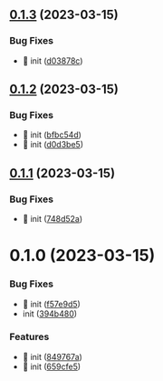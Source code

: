 

## [0.1.3](https://github.com/zhangyanliangll/lb-vant-form/compare/0.1.2...0.1.3) (2023-03-15)


### Bug Fixes

* 🐛 init ([d03878c](https://github.com/zhangyanliangll/lb-vant-form/commit/d03878cafb328016ec73a37f244887eb1af6a8d2))

## [0.1.2](https://github.com/zhangyanliangll/lb-vant-form/compare/0.1.1...0.1.2) (2023-03-15)


### Bug Fixes

* 🐛 init ([bfbc54d](https://github.com/zhangyanliangll/lb-vant-form/commit/bfbc54dc220de9a31f7a0110e2604102a532bdd6))
* 🐛 init ([d0d3be5](https://github.com/zhangyanliangll/lb-vant-form/commit/d0d3be5fbf8606e051d346e4b842e6f816f52e34))

## [0.1.1](https://github.com/zhangyanliangll/lb-vant-form/compare/0.1.0...0.1.1) (2023-03-15)


### Bug Fixes

* 🐛 init ([748d52a](https://github.com/zhangyanliangll/lb-vant-form/commit/748d52a158ab0755f1a43a9d6e2d6ac9c4a55a30))

# 0.1.0 (2023-03-15)


### Bug Fixes

* 🐛 init ([f57e9d5](https://github.com/zhangyanliangll/lb-vant-form/commit/f57e9d59e7db0b2e88668b33dd4e989333348b87))
* init ([394b480](https://github.com/zhangyanliangll/lb-vant-form/commit/394b480fba5cff63d8a5a1ac9f1e3b5674413537))


### Features

* 🎸 init ([849767a](https://github.com/zhangyanliangll/lb-vant-form/commit/849767a7302349a4b73972e793b1c6a1bd73ec9f))
* 🎸 init ([659cfe5](https://github.com/zhangyanliangll/lb-vant-form/commit/659cfe56ae41e256d08ebc6ab3f9b0a3dc1f45ad))